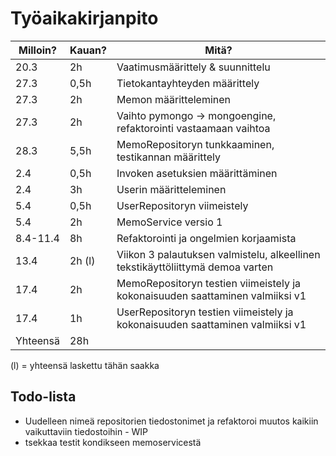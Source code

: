 # Työaikakirjanpito

| Milloin? | Kauan? | Mitä?                                                                          |
| -------- | ------ | ------------------------------------------------------------------------------ |
| 20.3     | 2h     | Vaatimusmäärittely & suunnittelu                                               |
| 27.3     | 0,5h   | Tietokantayhteyden määrittely                                                  |
| 27.3     | 2h     | Memon määritteleminen                                                          |
| 27.3     | 2h     | Vaihto pymongo -> mongoengine, refaktorointi vastaamaan vaihtoa                |
| 28.3     | 5,5h   | MemoRepositoryn tunkkaaminen, testikannan määrittely                           |
| 2.4      | 0,5h   | Invoken asetuksien määrittäminen                                               |
| 2.4      | 3h     | Userin määritteleminen                                                         |
| 5.4      | 0,5h   | UserRepositoryn viimeistely                                                    |
| 5.4      | 2h     | MemoService versio 1                                                           |
| 8.4-11.4 | 8h     | Refaktorointi ja ongelmien korjaamista                                         |
| 13.4     | 2h (l) | Viikon 3 palautuksen valmistelu, alkeellinen tekstikäyttöliittymä demoa varten |
| 17.4     | 2h     | MemoRepositoryn testien viimeistely ja kokonaisuuden saattaminen valmiiksi v1  |
| 17.4     | 1h     | UserRepositoryn testien viimeistely ja kokonaisuuden saattaminen valmiiksi v1  |
| Yhteensä | 28h    |                                                                                |

(l) = yhteensä laskettu tähän saakka

## Todo-lista

- Uudelleen nimeä repositorien tiedostonimet ja refaktoroi muutos kaikiin vaikuttaviin tiedostoihin - WIP
- tsekkaa testit kondikseen memoservicestä
